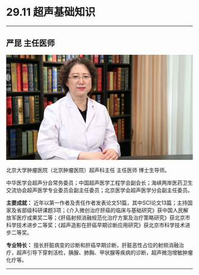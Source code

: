 # 29.11 超声基础知识

---

## 严昆 主任医师

![1685848188041](image/c29_011/1685848188041.png)

北京大学肿瘤医院（北京肿瘤医院）超声科主任 主任医师 博士生导师。

中华医学会超声分会常务委员；中国超声医学工程学会副会长；海峡两岸医药卫生交流协会超声医学专业委员会副主任委员；北京医学会超声医学分会副主任委员。

**主要成就：** 近年以第一作者及责任作者发表论文51篇，其中SCI论文13篇；主持国家及省部级科研课题3项；《介入微创治疗肝癌的临床与基础研究》获中国人民解放军医疗成果奖二等；《肝癌射频消融规范化治疗方案及治疗策略研究》获北京市科学技术进步二等奖；《超声造影在肝癌早期诊断应用研究》获北京市科学技术进步二等奖。

**专业特长：** 擅长肝脏病变的诊断和肝癌早期诊断，肝脏恶性占位的射频消融治疗，超声引导下穿刺活检，胰腺、肺胸、甲状腺等疾病的诊断，超声微泡增敏肿瘤化疗等。

---
